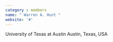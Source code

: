 ```yaml
---
category : members
name: " Warren A. Hunt " 
website: '#'
---
```

University of Texas at Austin
Austin, Texas, USA

